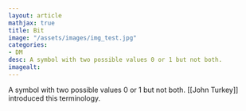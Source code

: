 ```yaml
---
layout: article
mathjax: true
title: Bit
image: "/assets/images/img_test.jpg"
categories:
- DM
desc: A symbol with two possible values 0 or 1 but not both. 
imagealt: 
---
```


A symbol with two possible values 0 or 1 but not both.
[[John Turkey]] introduced this terminology.